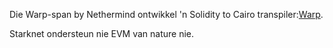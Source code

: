 Die Warp-span by Nethermind ontwikkel 'n Solidity to Cairo transpiler:[Warp](https://github.com/NethermindEth/warp).

Starknet ondersteun nie EVM van nature nie.
